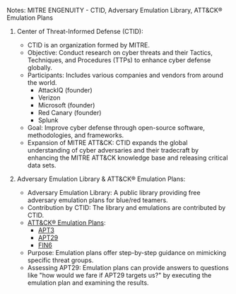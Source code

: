 Notes: MITRE ENGENUITY - CTID, Adversary Emulation Library, ATT&CK® Emulation Plans

1. Center of Threat-Informed Defense (CTID):
   - CTID is an organization formed by MITRE.
   - Objective: Conduct research on cyber threats and their Tactics, Techniques, and Procedures (TTPs) to enhance cyber defense globally.
   - Participants: Includes various companies and vendors from around the world.
     - AttackIQ (founder)
     - Verizon
     - Microsoft (founder)
     - Red Canary (founder)
     - Splunk
   - Goal: Improve cyber defense through open-source software, methodologies, and frameworks.
   - Expansion of MITRE ATT&CK: CTID expands the global understanding of cyber adversaries and their tradecraft by enhancing the MITRE ATT&CK knowledge base and releasing critical data sets.

2. Adversary Emulation Library & ATT&CK® Emulation Plans:
   - Adversary Emulation Library: A public library providing free adversary emulation plans for blue/red teamers.
   - Contribution by CTID: The library and emulations are contributed by CTID.
   - [ATT&CK® Emulation Plans](https://github.com/center-for-threat-informed-defense/adversary_emulation_library):
     - [APT3](https://attack.mitre.org/resources/adversary-emulation-plans/)
     - [APT29](https://github.com/center-for-threat-informed-defense/adversary_emulation_library/tree/master/apt29)
     - [FIN6](https://github.com/center-for-threat-informed-defense/adversary_emulation_library/tree/master/fin6)
   - Purpose: Emulation plans offer step-by-step guidance on mimicking specific threat groups.
   - Assessing APT29: Emulation plans can provide answers to questions like "how would we fare if APT29 targets us?" by executing the emulation plan and examining the results.

